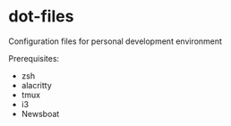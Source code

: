 # dot-files
Configuration files for personal development environment

Prerequisites:
* zsh
* alacritty
* tmux
* i3
* Newsboat
